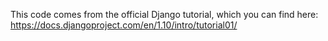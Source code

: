 This code comes from the official Django tutorial, which you can find here: 
https://docs.djangoproject.com/en/1.10/intro/tutorial01/
